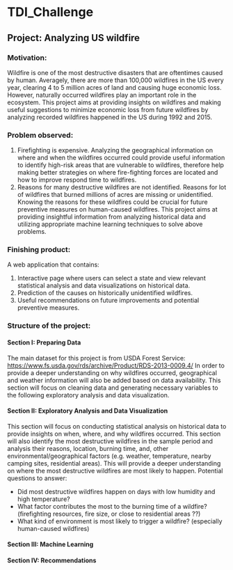 # TDI_Challenge

## Project: Analyzing US wildfire 
### Motivation: 
Wildfire is one of the most destructive disasters that are oftentimes caused by human. Averagely, there are more than 100,000 wildfires in the US every year, clearing 4 to 5 million acres of land and causing huge economic loss. However, naturally occurred wildfires play an important role in the ecosystem. This project aims at providing insights on wildfires and making useful suggestions to minimize economic loss from future wildfires by analyzing recorded wildfires happened in the US during 1992 and 2015.

### Problem observed: 
1)	Firefighting is expensive.
Analyzing the geographical information on where and when the wildfires occurred could provide useful information to identify high-risk areas that are vulnerable to wildfires, therefore help making better strategies on where fire-fighting forces are located and how to improve respond time to wildfires.
2)	Reasons for many destructive wildfires are not identified.
Reasons for lot of wildfires that burned millions of acres are missing or unidentified. Knowing the reasons for these wildfires could be crucial for future preventive measures on human-caused wildfires. 
This project aims at providing insightful information from analyzing historical data and utilizing appropriate machine learning techniques to solve above problems.

### Finishing product:
A web application that contains: 
1)	Interactive page where users can select a state and view relevant statistical analysis and data visualizations on historical data. 
2)	Prediction of the causes on historically unidentified wildfires.
3)	Useful recommendations on future improvements and potential preventive measures.

### Structure of the project:
#### Section I: Preparing Data
The main dataset for this project is from USDA Forest Service: https://www.fs.usda.gov/rds/archive/Product/RDS-2013-0009.4/
In order to provide a deeper understanding on why wildfires occurred, geographical and weather information will also be added based on data availability.
This section will focus on cleaning data and generating necessary variables to the following exploratory analysis and data visualization. 

#### Section II: Exploratory Analysis and Data Visualization
This section will focus on conducting statistical analysis on historical data to provide insights on when, where, and why wildfires occurred. This section will also identify the most destructive wildfires in the sample period and analysis their reasons, location, burning time, and, other environmental/geographical factors (e.g. weather, temperature, nearby camping sites, residential areas). This will provide a deeper understanding on where the most destructive wildfires are most likely to happen. 
Potential questions to answer:
-	Did most destructive wildfires happen on days with low humidity and high temperature?
-	What factor contributes the most to the burning time of a wildfire? (firefighting resources, fire size, or close to residential areas ??)
-	What kind of environment is most likely to trigger a wildfire? (especially human-caused wildfires)
#### Section III: Machine Learning

#### Section IV: Recommendations

